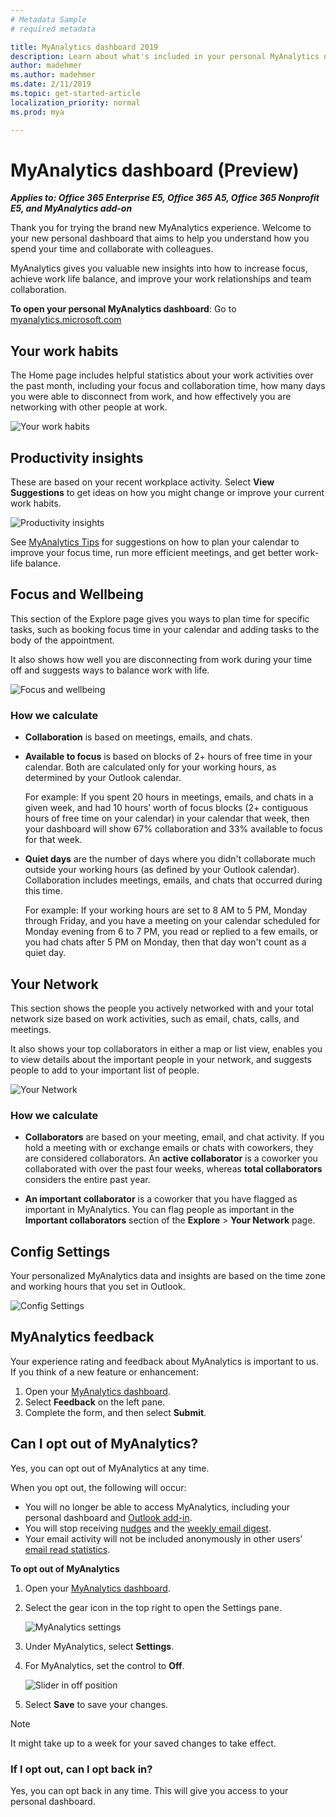 ```yaml
---
# Metadata Sample
# required metadata

title: MyAnalytics dashboard 2019
description: Learn about what's included in your personal MyAnalytics dashboard 2019
author: madehmer
ms.author: madehmer
ms.date: 2/11/2019
ms.topic: get-started-article
localization_priority: normal 
ms.prod: mya

---
```


# MyAnalytics dashboard (Preview)

_**Applies to: Office 365 Enterprise E5, Office 365 A5, Office 365 Nonprofit E5, and MyAnalytics add-on**_

Thank you for trying the brand new MyAnalytics experience. Welcome to your new personal dashboard that aims to help you understand how you spend your time and collaborate with colleagues.

MyAnalytics gives you valuable new insights into how to increase focus, achieve work life balance, and improve your work relationships and team collaboration.

**To open your personal MyAnalytics dashboard**: Go to [myanalytics.microsoft.com](https://myanalytics.microsoft.com)

## Your work habits

The Home page includes helpful statistics about your work activities over the past month, including your focus and collaboration time, how many days you were able to disconnect from work, and how effectively you are networking with other people at work.

![Your work habits](../../Images/mya/use/mya-work-habits.png)

## Productivity insights

These are based on your recent workplace activity. Select **View Suggestions** to get ideas on how you might change or improve your current work habits.

![Productivity insights](../../Images/mya/use/pro-insights.png)

See [MyAnalytics Tips](../Overview/tips.md) for suggestions on how to plan your calendar to improve your focus time, run more efficient meetings, and get better work-life balance.

## Focus and Wellbeing

This section of the Explore page gives you ways to plan time for specific tasks, such as booking focus time in your calendar and adding tasks to the body of the appointment.

It also shows how well you are disconnecting from work during your time off and suggests ways to balance work with life.

![Focus and wellbeing](../../Images/mya/use/mya-focus-wellbeing.png)

### How we calculate

* **Collaboration** is based on meetings, emails, and chats.

* **Available to focus** is based on blocks of 2+ hours of free time in your calendar. Both are calculated only for your working hours, as determined by your Outlook calendar.

   For example: If you spent 20 hours in meetings, emails, and chats in a given week, and had 10 hours’ worth of focus blocks (2+ contiguous hours of free time on your calendar) in your calendar that week, then your dashboard will show 67% collaboration and 33% available to focus for that week.

* **Quiet days** are the number of days where you didn't collaborate much outside your working hours (as defined by your Outlook calendar). Collaboration includes meetings, emails, and chats that occurred during this time.

   For example: If your working hours are set to 8 AM to 5 PM, Monday through Friday, and you have a meeting on your calendar scheduled for Monday evening from 6 to 7 PM, you read or replied to a few emails, or you had chats after 5 PM on Monday, then that day won't count as a quiet day.

## Your Network

This section shows the people you actively networked with and your total network size based on work activities, such as email, chats, calls, and meetings.

It also shows your top collaborators in either a map or list view, enables you to view details about the important people in your network, and suggests people to add to your important list of people.

![Your Network](../../Images/mya/use/mya-network.png)

### How we calculate

* **Collaborators** are based on your meeting, email, and chat activity. If you hold a meeting with or exchange emails or chats with coworkers, they are considered collaborators. An **active collaborator** is a coworker you collaborated with over the past four weeks, whereas **total collaborators** considers the entire past year.

* **An important collaborator** is a coworker that you have flagged as important in MyAnalytics. You can flag people as important in the **Important collaborators** section of the **Explore** > **Your Network** page.

## Config Settings

Your personalized MyAnalytics data and insights are based on the time zone and working hours that you set in Outlook.

![Config Settings](../../Images/mya/use/mya-config-settings.png)

## MyAnalytics feedback

Your experience rating and feedback about MyAnalytics is important to us. If you think of a new feature or enhancement:

1. Open your [MyAnalytics dashboard](https://myanalytics.microsoft.com).
2. Select **Feedback** on the left pane.
3. Complete the form, and then select **Submit**.

## Can I opt out of MyAnalytics?

Yes, you can opt out of MyAnalytics at any time.

When you opt out, the following will occur:

* You will no longer be able to access MyAnalytics, including your personal dashboard and [Outlook add-in](../use/add-in.md).
* You will stop receiving [nudges](../use/mya-notifications.md) and the [weekly email digest](../use/email-digest.md).
* Your email activity will not be included anonymously in other users’ [email read statistics](../use/add-in.md#email-read-statistics).

**To opt out of MyAnalytics**

1. Open your [MyAnalytics dashboard](https://myanalytics.microsoft.com).
2. Select the gear icon in the top right to open the Settings pane.

    ![MyAnalytics settings](../../Images/mya/use/mya-gear-settings.png)

3. Under MyAnalytics, select **Settings**.
4. For MyAnalytics, set the control to **Off**.

    ![Slider in off position](../../Images/mya/use/Slider-off.png)
  
5. Select **Save** to save your changes.

> [!NOTE]
> It might take up to a week for your saved changes to take effect.

### If I opt out, can I opt back in?

Yes, you can opt back in any time. This will give you access to your personal dashboard.
